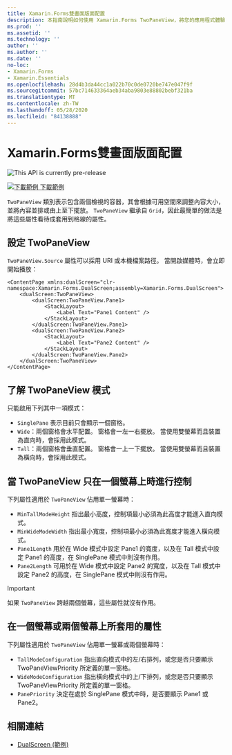 ```yaml
---
title: Xamarin.Forms雙畫面版面配置
description: 本指南說明如何使用 Xamarin.Forms TwoPaneView，將您的應用程式體驗優化，例如 Surface 雙核處理器技術和 Surface Neo 等雙畫面裝置。
ms.prod: ''
ms.assetid: ''
ms.technology: ''
author: ''
ms.author: ''
ms.date: ''
no-loc:
- Xamarin.Forms
- Xamarin.Essentials
ms.openlocfilehash: 28d4b3da44cc1a022b70c0de0720be747e047f9f
ms.sourcegitcommit: 57bc714633364aeb34aba9803e88802bebf321ba
ms.translationtype: MT
ms.contentlocale: zh-TW
ms.lasthandoff: 05/28/2020
ms.locfileid: "84138888"
---
```

# <a name="xamarinforms-dual-screen-layout"></a>Xamarin.Forms雙畫面版面配置

![](~/media/shared/preview.png "This API is currently pre-release")

[![下載範例 ](~/media/shared/download.png) 下載範例](https://docs.microsoft.com/samples/xamarin/xamarin-forms-samples/userinterface-dualscreendemos/)

`TwoPaneView` 類別表示包含兩個檢視的容器，其會根據可用空間來調整內容大小，並將內容並排或由上至下擺放。 `TwoPaneView` 繼承自 `Grid`，因此最簡單的做法是將這些屬性看待成套用到格線的屬性。

## <a name="set-up-twopaneview"></a>設定 TwoPaneView

`TwoPaneView.Source` 屬性可以採用 URI 或本機檔案路徑。 當開啟媒體時，會立即開始播放：

```xaml
<ContentPage xmlns:dualScreen="clr-namespace:Xamarin.Forms.DualScreen;assembly=Xamarin.Forms.DualScreen">
    <dualScreen:TwoPaneView>
        <dualScreen:TwoPaneView.Pane1>
            <StackLayout>
                <Label Text="Pane1 Content" />
            </StackLayout>
        </dualScreen:TwoPaneView.Pane1>
        <dualScreen:TwoPaneView.Pane2>
            <StackLayout>
                <Label Text="Pane2 Content" />
            </StackLayout>
        </dualScreen:TwoPaneView.Pane2>
    </dualScreen:TwoPaneView>
</ContentPage>
```

## <a name="understand-twopaneview-modes"></a>了解 TwoPaneView 模式

只能啟用下列其中一項模式：

- `SinglePane` 表示目前只會顯示一個窗格。
- `Wide`：兩個窗格會水平配置。 窗格會一左一右擺放。 當使用雙螢幕而且裝置為直向時，會採用此模式。
- `Tall`：兩個窗格會垂直配置。 窗格會一上一下擺放。 當使用雙螢幕而且裝置為橫向時，會採用此模式。

## <a name="control-twopaneview-when-its-only-on-one-screen"></a>當 TwoPaneView 只在一個螢幕上時進行控制

下列屬性適用於 `TwoPaneView` 佔用單一螢幕時：

- `MinTallModeHeight` 指出最小高度，控制項最小必須為此高度才能進入直向模式。
- `MinWideModeWidth` 指出最小寬度，控制項最小必須為此寬度才能進入橫向模式。
- `Pane1Length` 用於在 Wide 模式中設定 Pane1 的寬度，以及在 Tall 模式中設定 Pane1 的高度，在 SinglePane 模式中則沒有作用。
- `Pane2Length` 可用於在 Wide 模式中設定 Pane2 的寬度，以及在 Tall 模式中設定 Pane2 的高度，在 SinglePane 模式中則沒有作用。

> [!IMPORTANT]
> 如果 `TwoPaneView` 跨越兩個螢幕，這些屬性就沒有作用。

## <a name="properties-that-apply-when-on-one-screen-or-two"></a>在一個螢幕或兩個螢幕上所套用的屬性

下列屬性適用於 `TwoPaneView` 佔用單一螢幕或兩個螢幕時：

- `TallModeConfiguration` 指出直向模式中的左/右排列，或您是否只要顯示 TwoPaneViewPriority 所定義的單一窗格。
- `WideModeConfiguration` 指出橫向模式中的上/下排列，或您是否只要顯示 TwoPaneViewPriority 所定義的單一窗格。
- `PanePriority` 決定在處於 SinglePane 模式中時，是否要顯示 Pane1 或 Pane2。

## <a name="related-links"></a>相關連結

- [DualScreen (範例)](https://docs.microsoft.com/samples/xamarin/xamarin-forms-samples/userinterface-dualscreendemos/)
